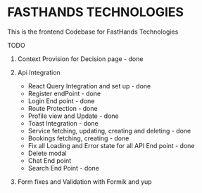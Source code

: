 # FASTHANDS TECHNOLOGIES

This is the frontend Codebase for FastHands Technologies

TODO

1. Context Provision for Decision page - done

2. Api Integration

   - React Query Integration and set up - done
   - Register endPoint - done
   - Login End point - done
   - Route Protection - done
   - Profile view and Update - done
   - Toast Integration - done
   - Service fetching, updating, creating and deleting - done
   - Bookings fetching, creating - done
   - Fix all Loading and Error state for all API End point - done
   - Delete modal
   - Chat End point
   - Search End Point - done

3. Form fixes and Validation with Formik and yup
